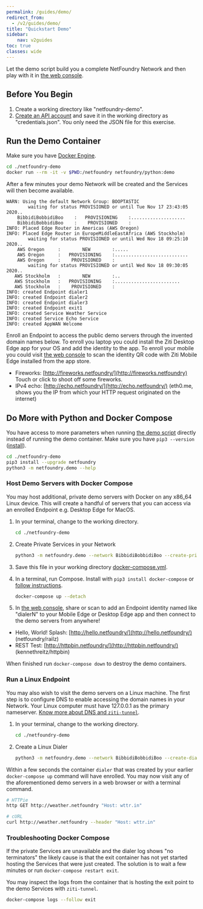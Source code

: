 ```yaml
---
permalink: /guides/demo/
redirect_from:
  - /v2/guides/demo/
title: "Quickstart Demo"
sidebar:
    nav: v2guides
toc: true
classes: wide
---
```


Let the demo script build you a complete NetFoundry Network and then play with it in [the web console](https://nfconsole.io/login).

## Before You Begin

1. Create a working directory like "netfoundry-demo".
1. [Create an API account](/guides/authentication/#get-an-api-account) and save it in the working directory as "credentials.json". You only need the JSON file for this exercise.

## Run the Demo Container

Make sure you have [Docker Engine](https://docs.docker.com/engine/install/).

```bash
cd ./netfoundry-demo
docker run --rm -it -v $PWD:/netfoundry netfoundry/python:demo
```

After a few minutes your demo Network will be created and the Services will then become available.

```log
WARN: Using the default Network Group: BOOPTASTIC
        waiting for status PROVISIONED or until Tue Nov 17 23:43:05 2020..
    BibbidiBobbidiBoo    :   PROVISIONING    :....................
    BibbidiBobbidiBoo    :    PROVISIONED    :
INFO: Placed Edge Router in Americas (AWS Oregon)
INFO: Placed Edge Router in EuropeMiddleEastAfrica (AWS Stockholm)
        waiting for status PROVISIONED or until Wed Nov 18 09:25:10 2020..
    AWS Oregon     :        NEW        :.....
    AWS Oregon     :   PROVISIONING    :...........................
    AWS Oregon     :    PROVISIONED    :
        waiting for status PROVISIONED or until Wed Nov 18 09:30:05 2020..
   AWS Stockholm   :        NEW        :..
   AWS Stockholm   :   PROVISIONING    :........................
   AWS Stockholm   :    PROVISIONED    :
INFO: created Endpoint dialer1
INFO: created Endpoint dialer2
INFO: created Endpoint dialer3
INFO: created Endpoint exit1
INFO: created Service Weather Service
INFO: created Service Echo Service
INFO: created AppWAN Welcome
```

Enroll an Endpoint to access the public demo servers through the invented domain names below. To enroll you laptop you could install the Ziti Desktop Edge app for your OS and add the identity to the app. To enroll your mobile you could visit [the web console](https://nfconsole.io/login) to scan the identity QR code with Ziti Mobile Edge installed from the app store.

* Fireworks: [http://fireworks.netfoundry/](http://fireworks.netfoundry) Touch or click to shoot off some fireworks.
* IPv4 echo: [http://echo.netfoundry/](http://echo.netfoundry/) (eth0.me, shows you the IP from which your HTTP request originated on the internet)

## Do More with Python and Docker Compose

You have access to more parameters when running [the demo script](https://bitbucket.org/netfoundry/python-netfoundry/src/develop/netfoundry/demo.py) directly instead of running the demo container. Make sure you have `pip3 --version` ([install](https://pip.pypa.io/en/stable/installing/)).

```bash
cd ./netfoundry-demo
pip3 install --upgrade netfoundry
python3 -m netfoundry.demo --help
```

### Host Demo Servers with Docker Compose

You may host additional, private demo servers with Docker on any x86_64 Linux device. This will create a handful of servers that you can access via an enrolled Endpoint e.g. Desktop Edge for MacOS.

1. In your terminal, change to the working directory.

    ```bash
    cd ./netfoundry-demo
    ```

1. Create Private Services in your Network

    ```bash
    python3 -m netfoundry.demo --network BibbidiBobbidiBoo --create-private
    ```

1. Save this file in your working directory [docker-compose.yml](https://raw.githubusercontent.com/netfoundry/developer-tools/master/docker/docker-compose.yml).
1. In a terminal, run Compose. Install with `pip3 install docker-compose` or [follow instructions](https://docs.docker.com/compose/install/).

    ```bash
    docker-compose up --detach
    ```

1. In [the web console](https://nfconsole.io/login), share or scan to add an Endpoint identity named like "dialerN" to your Mobile Edge or Desktop Edge app and then connect to the demo servers from anywhere!

* Hello, World! Splash: [http://hello.netfoundry/](http://hello.netfoundry/) (netfoundry/railz)
* REST Test: [http://httpbin.netfoundry/](http://httpbin.netfoundry/) (kennethreitz/httpbin)

When finished run `docker-compose down` to destroy the demo containers.

### Run a Linux Endpoint

You may also wish to visit the demo servers on a Linux machine. The first step is to configure DNS to enable accessing the domain names in your Network. Your Linux computer must have 127.0.0.1 as the primary nameserver. [Know more about DNS and `ziti-tunnel`](https://openziti.github.io/ziti/clients/tunneler.html#dns-server).

1. In your terminal, change to the working directory.

    ```bash
    cd ./netfoundry-demo
    ```

1. Create a Linux Dialer

    ```bash
    python3 -m netfoundry.demo --network BibbidiBobbidiBoo --create-dialer
    ```

Within a few seconds the container `dialer` that was created by your earlier `docker-compose up` command  will have enrolled. You may now visit any of the aforementioned demo servers in a web browser or with a terminal command.

```bash
# HTTPie
http GET http://weather.netfoundry "Host: wttr.in"
```

```bash
# cURL
curl http://weather.netfoundry --header "Host: wttr.in"
```


### Troubleshooting Docker Compose

If the private Services are unavailable and the dialer log shows "no terminators" the likely cause is that the exit container has not yet started hosting the Services that were just created. The solution is to wait a few minutes or run `docker-compose restart exit`.

You may inspect the logs from the container that is hosting the exit point to the demo Services with `ziti-tunnel`.

```bash
docker-compose logs --follow exit
```

